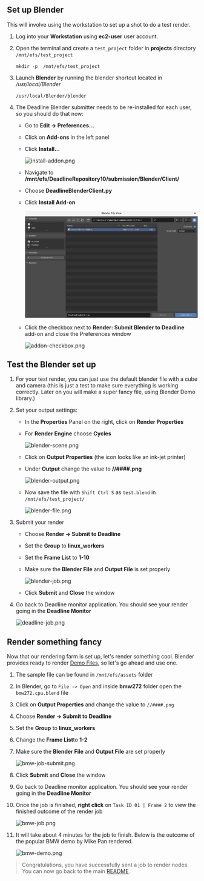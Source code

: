## Set up Blender

This will involve using the workstation to set up a shot to do a test render.

1. Log into your **Workstation** using **ec2-user** user account.
1. Open the terminal and create a `test_project` folder in **projects** directory `/mnt/efs/test_project`

   ```
   mkdir -p  /mnt/efs/test_project
   ```

1. Launch **Blender** by running the blender shortcut located in */usr/local/Blender*

   ```
   /usr/local/Blender/blender
   ```

1. The Deadline Blender submitter needs to be re-installed for each user, so you should do that now:
    * Go to **Edit → Preferences...**
    * Click on **Add-ons** in the left panel
    * Click **Install...**

      ![install-addon.png](install-addon.png)

    * Navigate to **/mnt/efs/DeadlineRepository10/submission/Blender/Client/**
    * Choose **DeadlineBlenderClient.py**
    * Click **Install Add-on**

      ![blender-client.png](blender-client.png)

    * Click the checkbox next to **Render: Submit Blender to Deadline** add-on and close the Preferences window

      ![addon-checkbox.png](addon-checkbox.png)

## Test the Blender set up

1. For your test render, you can just use the default blender file with a cube and camera (this is just a test to make sure everything is working correctly. Later on you will make a super fancy file, using Blender Demo library.)
1. Set your output settings:
    * In the **Properties** Panel on the right, click on **Render Properties**
    * For **Render Engine** choose **Cycles**

      ![blender-scene.png](blender-scene.png)

    * Click on **Output Properties** (the icon looks like an ink-jet printer)
    * Under **Output** change the value to **//####.png**

      ![blender-output.png](blender-output.png)

    * Now save the file with `Shift Ctrl S` as `test.blend` in `/mnt/efs/test_project/`

      ![blender-file.png](blender-file.png)

1. Submit your render
    * Choose **Render → Submit to Deadline**
    * Set the **Group** to **linux_workers**
    * Set the **Frame List** to **1-10**
    * Make sure the **Blender File** and **Output File** is set properly

      ![blender-job.png](blender-job.png)

    * Click **Submit** and **Close** the window

1. Go back to Deadline monitor application. You should see your render going in the **Deadline Monitor**

   ![deadline-job.png](deadline-job.png)

## Render something fancy

Now that our rendering farm is set up, let's render something cool. Blender provides ready to render [Demo Files](https://www.blender.org/download/demo-files/), so let's go ahead and use one.

1. The sample file can be found in `/mnt/efs/assets` folder
1. In Blender, go to `File -> Open` and inside **bmw272** folder open the `bmw272.cpu.blend` file
1. Click on **Output Properties** and change the value to `//####.png`
1. Choose **Render -> Submit to Deadline**
1. Set the **Group** to **linux_workers**
1. Change the **Frame List**to **1-2**
1. Make sure the **Blender File** and **Output File** are set properly

   ![bmw-job-submit.png](bmw-job-submit.png)

1. Click **Submit** and **Close** the window
1. Go back to Deadline monitor application. You should see your render going in the **Deadline Monitor**
1. Once the job is finished, **right click** on `Task ID 01 | Frame 2` to view the finished outcome of the render job

   ![bmw-job.png](bmw-job.png)

1. It will take about 4 minutes for the job to finish. Below is the outcome of the popular BMW demo by Mike Pan rendered.

   ![bmw-demo.png](bmw-demo.png)

 > Congratulations, you have successfully sent a job to render nodes. You can now go back to the main [README](../../README.md).
